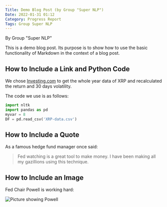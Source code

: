 ```yaml
---
Title: Demo Blog Post (by Group "Super NLP")
Date: 2022-01-31 01:12
Category: Progress Report
Tags: Group Super NLP
---
```


By Group "Super NLP"

This is a demo blog post. Its purpose is to show how to use the basic
functionality of Markdown in the context of a blog post.

## How to Include a Link and Python Code

We chose [Investing.com](http://www.investing.com) to get the whole
year data of XRP and recalculated the return and 30 days volatility.

The code we use is as follows:
```python
import nltk
import pandas as pd
myvar = 8
DF = pd.read_csv('XRP-data.csv')
```


## How to Include a Quote

As a famous hedge fund manager once said:
>Fed watching is a great tool to make money. I have been making all my
>gazillions using this technique.



## How to Include an Image

Fed Chair Powell is working hard:

![Picture showing Powell]({static}/images/group-Fintech-Disruption_Powell.jpeg)
